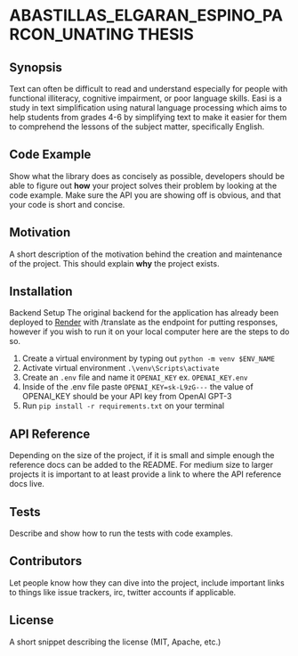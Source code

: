 # ABASTILLAS_ELGARAN_ESPINO_PARCON_UNATING THESIS
## Synopsis

Text can often be difficult to read and understand especially for people with functional illiteracy, cognitive impairment, or poor language skills. Easi is a study in text simplification using natural language processing which aims to help students from grades 4-6 by simplifying text to make it easier for them to comprehend the lessons of the subject matter, specifically English.

## Code Example

Show what the library does as concisely as possible, developers should be able to figure out **how** your project solves their problem by looking at the code example. Make sure the API you are showing off is obvious, and that your code is short and concise.

## Motivation

A short description of the motivation behind the creation and maintenance of the project. This should explain **why** the project exists.

## Installation

Backend Setup
The original backend for the application has already been deployed to [Render](https://easi-backend.onrender.com) with /translate as the endpoint for putting responses, however if you wish to run it on your local computer here are the steps to do so. 

1. Create a virtual environment by typing out `python -m venv $ENV_NAME`
2. Activate virtual environment `.\venv\Scripts\activate `
3. Create an `.env` file and name it `OPENAI_KEY` ex. `OPENAI_KEY.env`
4. Inside of the .env file paste `OPENAI_KEY=sk-L9zG---` the value of OPENAI_KEY should be your API key from OpenAI GPT-3
5. Run `pip install -r requirements.txt` on your terminal

## API Reference

Depending on the size of the project, if it is small and simple enough the reference docs can be added to the README. For medium size to larger projects it is important to at least provide a link to where the API reference docs live.

## Tests

Describe and show how to run the tests with code examples.

## Contributors

Let people know how they can dive into the project, include important links to things like issue trackers, irc, twitter accounts if applicable.

## License

A short snippet describing the license (MIT, Apache, etc.)
